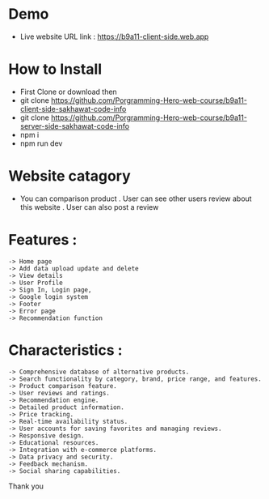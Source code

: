 # Demo
- Live website URL link : https://b9a11-client-side.web.app

# How to Install
- First Clone or download then
- git clone https://github.com/Porgramming-Hero-web-course/b9a11-client-side-sakhawat-code-info
- git clone https://github.com/Porgramming-Hero-web-course/b9a11-server-side-sakhawat-code-info
- npm i
- npm run dev

# Website catagory
- You can comparison product
. User can see other users review about this website
. User can also post a review

# Features : 
    -> Home page
    -> Add data upload update and delete
    -> View details 
    -> User Profile
    -> Sign In, Login page, 
    -> Google login system
    -> Footer 
    -> Error page 
    -> Recommendation function  

# Characteristics : 
    -> Comprehensive database of alternative products.
    -> Search functionality by category, brand, price range, and features.
    -> Product comparison feature.
    -> User reviews and ratings.
    -> Recommendation engine.
    -> Detailed product information.
    -> Price tracking.
    -> Real-time availability status.
    -> User accounts for saving favorites and managing reviews.
    -> Responsive design.
    -> Educational resources.
    -> Integration with e-commerce platforms.
    -> Data privacy and security.
    -> Feedback mechanism.
    -> Social sharing capabilities.


Thank you
